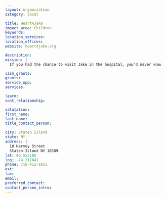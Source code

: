 ```yaml
---
layout: organization
category: local

title: Heart4Jake
impact_area: Children
keywords: 
location_services: 
location_offices: 
website: heart4jake.org

description: 
mission: |
  If you had the chance to visit Jake in the hospital, you'd never know he needs a new heart. Full of vitality and good humor, this 18 month old has a smile that makes all the nurses giggle. The truth is, he isn’t well at all. Diagnosed with end-stage dilated cardiomyopathy, Jake will have to stay in the Hospital until the transplant occurs. He misses his twin sisters, family, and friends. His parents are doing everything they can, and while they'd never say so, they need your help as Jake waits for a heart....

cash_grants: 
grants: 
service_opp: 
services: 

learn: 
cont_relationship: 

salutation: 
first_name: 
last_name: 
title_contact_person: 

city: Staten Island
state: NY
address: |
  18 Hervey Street     
  Staten Island NY 10309
lat: 40.553188
lng: -74.217041
phone: 718-412-1851
ext: 
fax: 
email: 
preferred_contact: 
contact_person_intro: 
---
```

